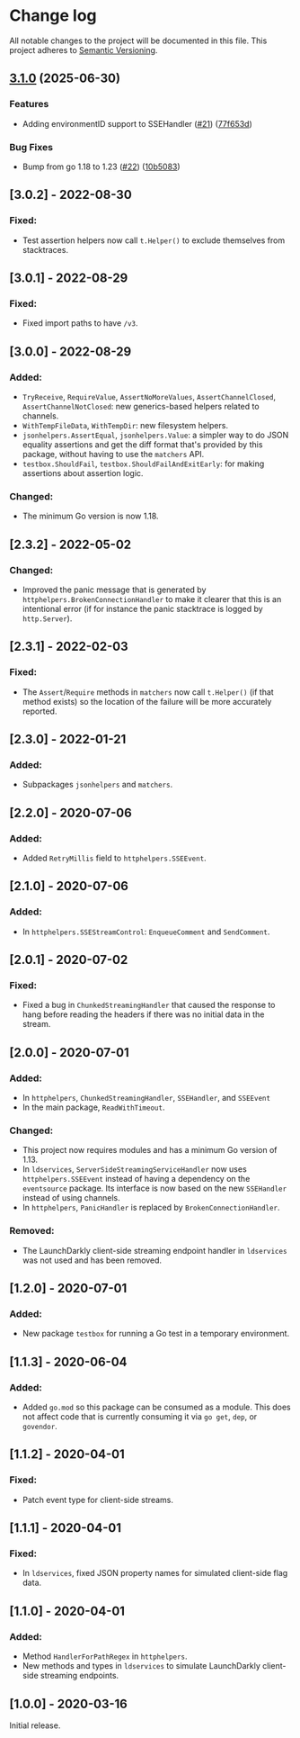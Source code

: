 # Change log

All notable changes to the project will be documented in this file. This project adheres to [Semantic Versioning](http://semver.org).

## [3.1.0](https://github.com/launchdarkly/go-test-helpers/compare/v3.0.2...v3.1.0) (2025-06-30)


### Features

* Adding environmentID support to SSEHandler ([#21](https://github.com/launchdarkly/go-test-helpers/issues/21)) ([77f653d](https://github.com/launchdarkly/go-test-helpers/commit/77f653de72ff863231e5e93dfed5a598588c7c7c))


### Bug Fixes

* Bump from go 1.18 to 1.23 ([#22](https://github.com/launchdarkly/go-test-helpers/issues/22)) ([10b5083](https://github.com/launchdarkly/go-test-helpers/commit/10b50836bbc19f11f68a3c227c267d6c2ed10867))

## [3.0.2] - 2022-08-30
### Fixed:
- Test assertion helpers now call `t.Helper()` to exclude themselves from stacktraces.

## [3.0.1] - 2022-08-29
### Fixed:
- Fixed import paths to have `/v3`.

## [3.0.0] - 2022-08-29
### Added:
- `TryReceive`, `RequireValue`, `AssertNoMoreValues`, `AssertChannelClosed`, `AssertChannelNotClosed`: new generics-based helpers related to channels.
- `WithTempFileData`, `WithTempDir`: new filesystem helpers.
- `jsonhelpers.AssertEqual`, `jsonhelpers.Value`: a simpler way to do JSON equality assertions and get the diff format that's provided by this package, without having to use the `matchers` API.
- `testbox.ShouldFail`, `testbox.ShouldFailAndExitEarly`: for making assertions about assertion logic.

### Changed:
- The minimum Go version is now 1.18.

## [2.3.2] - 2022-05-02
### Changed:
- Improved the panic message that is generated by `httphelpers.BrokenConnectionHandler` to make it clearer that this is an intentional error (if for instance the panic stacktrace is logged by `http.Server`).

## [2.3.1] - 2022-02-03
### Fixed:
- The `Assert`/`Require` methods in `matchers` now call `t.Helper()` (if that method exists) so the location of the failure will be more accurately reported.

## [2.3.0] - 2022-01-21
### Added:
- Subpackages `jsonhelpers` and `matchers`.

## [2.2.0] - 2020-07-06
### Added:
- Added `RetryMillis` field to `httphelpers.SSEEvent`.

## [2.1.0] - 2020-07-06
### Added:
- In `httphelpers.SSEStreamControl`: `EnqueueComment` and `SendComment`.

## [2.0.1] - 2020-07-02
### Fixed:
- Fixed a bug in `ChunkedStreamingHandler` that caused the response to hang before reading the headers if there was no initial data in the stream.

## [2.0.0] - 2020-07-01
### Added:
- In `httphelpers`, `ChunkedStreamingHandler`, `SSEHandler`, and `SSEEvent`
- In the main package, `ReadWithTimeout`.

### Changed:
- This project now requires modules and has a minimum Go version of 1.13.
- In `ldservices`, `ServerSideStreamingServiceHandler` now uses `httphelpers.SSEEvent` instead of having a dependency on the `eventsource` package. Its interface is now based on the new `SSEHandler` instead of using channels.
- In `httphelpers`, `PanicHandler` is replaced by `BrokenConnectionHandler`.

### Removed:
- The LaunchDarkly client-side streaming endpoint handler in `ldservices` was not used and has been removed.


## [1.2.0] - 2020-07-01
### Added:
- New package `testbox` for running a Go test in a temporary environment.

## [1.1.3] - 2020-06-04
### Added:
- Added `go.mod` so this package can be consumed as a module. This does not affect code that is currently consuming it via `go get`, `dep`, or `govendor`.

## [1.1.2] - 2020-04-01
### Fixed:
- Patch event type for client-side streams.

## [1.1.1] - 2020-04-01
### Fixed:
- In `ldservices`, fixed JSON property names for simulated client-side flag data.

## [1.1.0] - 2020-04-01
### Added:
- Method `HandlerForPathRegex` in `httphelpers`.
- New methods and types in `ldservices` to simulate LaunchDarkly client-side streaming endpoints.

## [1.0.0] - 2020-03-16
Initial release.
